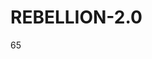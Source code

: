 # REBELLION-2.0                                                                                                          

65
